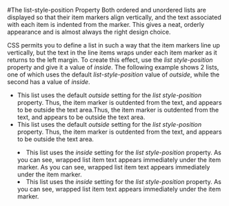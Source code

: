 
#The list-style-position Property
Both ordered and unordered lists are displayed so that their item markers align vertically,
and the text associated with each item is indented from the marker. This gives a neat,
orderly appearance and is almost always the right design choice.

CSS permits you to define a list in such a way that the item markers line up vertically, but the
text in the line items wraps under each item marker as it returns to the left margin. To create
this effect, use the <i>list style-position</i> property and give it a value of <i>inside</i>.
The following example shows 2 lists, one of which uses the default <i>list-style-position</i> value of <i>outside</i>, while the second has a value of <i>inside</i>.

<ul style="list-style-position:outside;">
<li>This list uses the default <i>outside</i> setting for the <i>list style-position</i> property. Thus, the item marker is outdented from the text, and appears to be outside
the text area.Thus, the item marker is outdented from the text, and appears to be outside
the text area.</li>
<li>This list uses the default <i>outside</i> setting for the <i>list style-position</i> property. Thus, the item marker is outdented from the text, and appears to be outside
the text area.</li>
</ul>
<ul style="list-style-position:inside;">
<li>This list uses the <i>inside</i> setting for the <i>list style-position</i> property. As you can see, wrapped list item text appears immediately under the item marker. As you can see, wrapped list item text appears immediately under the item marker.</li>
<li>This list uses the <i>inside</i> setting for the <i>list style-position</i> property. As you can see, wrapped list item text appears immediately under the item marker.</li>
</ul>
